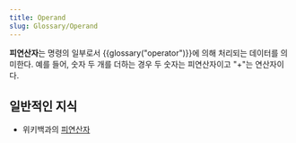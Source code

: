 ```yaml
---
title: Operand
slug: Glossary/Operand
---
```


**피연산자**는 명령의 일부로서 {{glossary("operator")}}에 의해 처리되는 데이터를 의미한다. 예를 들어, 숫자 두 개를 더하는 경우 두 숫자는 피연산자이고 "+"는 연산자이다.

## 일반적인 지식

- 위키백과의 [피연산자](https://ko.wikipedia.org/wiki/피연산자)
